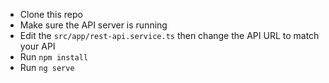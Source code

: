 

* Clone this repo
* Make sure the API server is running
* Edit the `src/app/rest-api.service.ts` then change the API URL to match your API
* Run `npm install`
* Run `ng serve`
